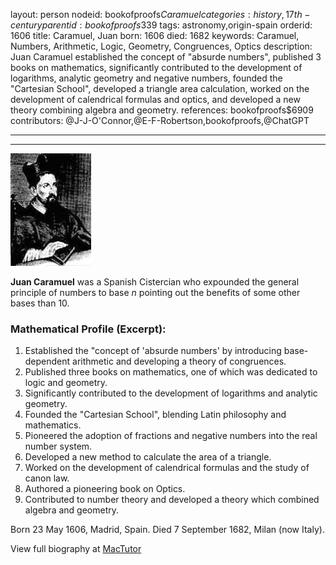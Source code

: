 layout: person
nodeid: bookofproofs$Caramuel
categories: history,17th-century
parentid: bookofproofs$339
tags: astronomy,origin-spain
orderid: 1606
title: Caramuel, Juan
born: 1606
died: 1682
keywords: Caramuel, Numbers, Arithmetic, Logic, Geometry, Congruences, Optics
description: Juan Caramuel established the concept of "absurde numbers", published 3 books on mathematics, significantly contributed to the development of logarithms, analytic geometry and negative numbers, founded the "Cartesian School", developed a triangle area calculation, worked on the development of calendrical formulas and optics, and developed a new theory combining algebra and geometry.
references: bookofproofs$6909
contributors: @J-J-O'Connor,@E-F-Robertson,bookofproofs,@ChatGPT

---



---

![Caramuel.jpg](https://github.com/bookofproofs/bookofproofs.github.io/blob/main/_sources/_assets/images/portraits/Caramuel.jpg?raw=true)

**Juan Caramuel** was a Spanish Cistercian who expounded the general principle of numbers to base _n_ pointing out the benefits of some other bases than 10.

### Mathematical Profile (Excerpt):
1. Established the "concept of 'absurde numbers' by introducing base-dependent arithmetic and developing a theory of congruences.
2. Published three books on mathematics, one of which was dedicated to logic and geometry.
3. Significantly contributed to the development of logarithms and analytic geometry.
4. Founded the "Cartesian School", blending Latin philosophy and mathematics.
5. Pioneered the adoption of fractions and negative numbers into the real number system.
6. Developed a new method to calculate the area of a triangle.
7. Worked on the development of calendrical formulas and the study of canon law.
8. Authored a pioneering book on Optics.
9. Contributed to number theory and developed a theory which combined algebra and geometry.

Born 23 May 1606, Madrid, Spain. Died 7 September 1682, Milan (now Italy).

View full biography at [MacTutor](https://mathshistory.st-andrews.ac.uk/Biographies/Caramuel/)
